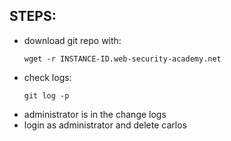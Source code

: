 ## STEPS:
- download git repo with:
    ```
    wget -r INSTANCE-ID.web-security-academy.net
    ```
- check logs:
    ```
    git log -p 
    ```
- administrator is in the change logs
- login as administrator and delete carlos